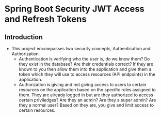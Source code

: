 # Spring Boot Security JWT Access and Refresh Tokens

## Introduction

- This project encompasses two security concepts, Authentication and Authorization.
    - Authentication is verifying who the user is, do we know them? Do they exist in the database? Are their credentials correct? If they are known to you then allow them into the application and give them a token which they will use to access resources (API endpoints) in the application.
    - Authorization is giving and not giving access to users to certain resources on the application based on the specific roles assigned to them. They are already logged in but are they authorized to access certain priviledges? Are they an admin? Are they a super admin? Are they a normal user? Based on they are, you give and limit access to certain resources.

